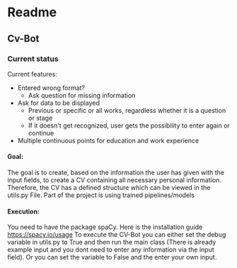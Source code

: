 # Readme
## Cv-Bot

### Current status
Current features: 
- Entered wrong format? 
    - Ask question for missing information
- Ask for data to be displayed
  - Previous or specific or all works, regardless whether it is a question or stage
  - If it doesn't get recognized, user gets the possibility to enter again or continue
- Multiple continuous points for education and work experience

#### Goal:

The goal is to create, based on the information the user has given with the input fields, to create a CV containing all 
necessary personal information. Therefore, the CV has a defined structure which can be viewed in the utils.py File.
Part of the project is using trained pipelines/models

#### Execution: 
You need to have the package spaCy. Here is the installation guide https://spacy.io/usage 
To execute the CV-Bot you can either set the debug variable in utils.py to True and then run the main class (There is already example input and you dont need to enter any information via the input field). 
Or you can set the variable to False and the enter your own input. 


